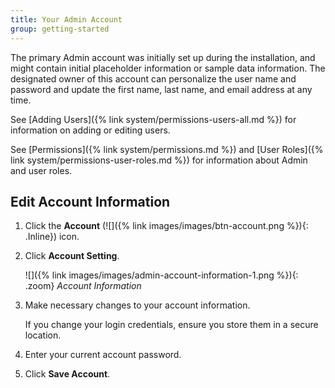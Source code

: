 ```yaml
---
title: Your Admin Account
group: getting-started
---
```


The primary Admin account was initially set up during the installation, and might contain initial placeholder information or sample data information. The designated owner of this account can personalize the user name and password and update the first name, last name, and email address at any time.

See [Adding Users]({% link system/permissions-users-all.md %}) for information on adding or editing users.

See [Permissions]({% link system/permissions.md %}) and [User Roles]({% link system/permissions-user-roles.md %}) for information about Admin and user roles.

## Edit Account Information

1. Click the **Account** (![]({% link images/images/btn-account.png %}){: .Inline}) icon.

1. Click **Account Setting**.

   ![]({% link images/images/admin-account-information-1.png %}){: .zoom}
   _Account Information_

1. Make necessary changes to your account information.

   If you change your login credentials, ensure you store them in a secure location.

1. Enter your current account password.

1. Click **Save Account**.
